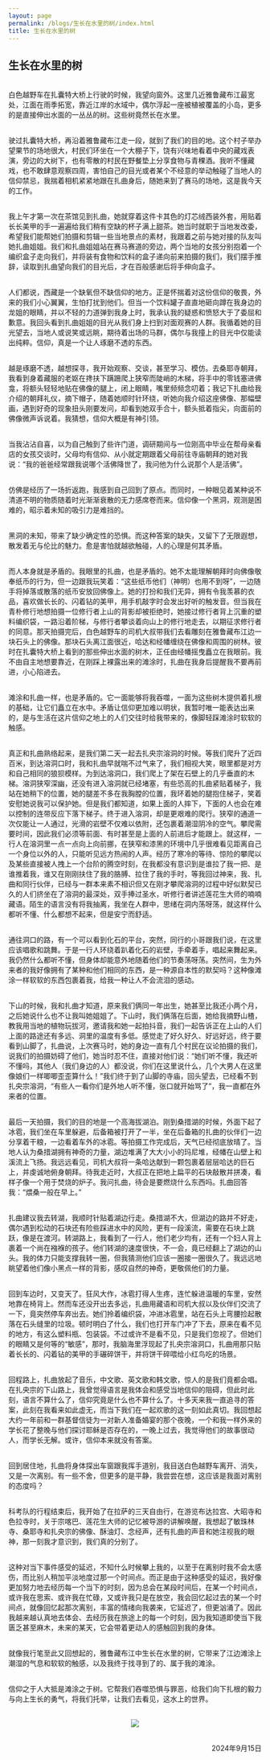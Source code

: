 ```yaml
---
layout: page
permalink: /blogs/生长在水里的树/index.html
title: 生长在水里的树
---
```


## 生长在水里的树

<br>白色越野车在扎囊特大桥上行驶的时候，我望向窗外。这里几近雅鲁藏布江最宽处，江面在雨季拓宽，靠近江岸的水域中，偶尔浮起一座被植被覆盖的小岛，更多的是直接伸出水面的一丛丛的树。这些树竟然长在水里。

<br>驶过扎囊特大桥，再沿着雅鲁藏布江走一段，就到了我们的目的地。这个村子举办望果节的场地很大，村民们环坐在一个大棚子下，饶有兴味地看着中央的藏戏表演，旁边的大树下，也有零散的村民在野餐垫上分享食物与青稞酒。我听不懂藏戏，也不敢肆意观察四周，害怕自己的目光或者某个不经意的举动触碰了当地人的信仰禁忌，我揣着相机紧紧地跟在扎曲身后，随她来到了赛马的场地，这是我今天的工作。

<br>我上午才第一次在茶馆见到扎曲，她就穿着这件卡其色的灯芯绒西装外套，用贴着长长美甲的手一遍遍给我们稍有空缺的杯子满上甜茶。她当时就职于当地发改委，希望我们能帮她们拍摄和剪辑一些当地景点的素材，我跟着之前与她对接的队友叫她扎曲姐姐。我们和扎曲姐姐站在赛马赛道的旁边，两个当地的女孩分别抱着一个编织盒子走向我们，并将装有食物和饮料的盒子递向前来拍摄的我们，我们摆手推辞，读取到扎曲望向我们的目光后，才在百般感谢后将手伸向盒子。

<br>人们都说，西藏是一个缺氧但不缺信仰的地方。正是怀揣着对这份信仰的敬畏，外来的我们小心翼翼，生怕打扰到他们。但当一个饮料罐子直直地砸向蹲在我身边的龙姐的眼睛，并以不轻的力道弹到我身上时，我承认我的疑惑和愤怒大于了委屈和歉意。我回头看到扎曲姐姐的目光从我们身上扫到对面观赛的人群。我循着她的目光望去，当地人或说笑或远眺，期待着出场的马群，偶尔与我撞上的目光中仅能读出纯粹。信仰，真是一个让人琢磨不透的东西。

<br>越是琢磨不透，越想探寻，我开始观察、交谈，甚至学习、模仿。去桑耶寺朝拜，我看到身着藏服的老妪在搀扶下蹒跚爬上狭窄而陡峭的木梯，将手中的零钱塞进佛龛，将额头轻轻地贴在佛像的腿上，闭上眼睛，嘴里频频念叨着；我记下扎曲给我介绍的朝拜礼仪，摘下帽子，随着她顺时针环绕，听她向我介绍这座佛像、那幅壁画，遇到好奇的现象扭头刚要发问，却看到她双手合十，额头抵着指尖，向面前的佛像微声诉说着。我猜想，信仰大概是有神引领。

<br>当我沾沾自喜，以为自己触到了些许门道，调研期间与一位刚高中毕业在帮母亲看店的女孩交谈时，父母均有信仰、从小就定期跟着父母前往寺庙朝拜的她对我说：“我的爸爸经常跟我说哪个活佛降世了，我问他为什么说那个人是活佛”。   

<br>仿佛是经历了一场折返跑，我感到自己回到了原点。而同时，一种眼见着某种说不清道不明的物质随着时光渐渐衰散的无力感席卷而来。信仰像一个黑洞，观测是困难的，昭示着未知的吸引力是难挡的。

<br>黑洞的未知，带来了缺少确定性的恐惧。而这种答案的缺失，又留下了无限遐想，散发着无与伦比的魅力。愈是害怕就越欲触碰，人的心理是何其矛盾。

<br>而人本身就是矛盾的。我眼里的扎曲，也是矛盾的。她不太能理解朝拜时向佛像敬奉纸币的行为，但一边跟我玩笑着：“这些纸币他们（神明）也用不到呀”，一边随手将掉落或散落的纸币安放回佛像上。她的打扮和我们无异，拥有令我羡慕的衣品，喜欢做长长的、闪着钻的美甲，用手机敲字时会发出好听的触发音。但当我在青朴修行地想拍摄一位修行者上山的背影却被拒绝时，她接过修行者背上沉重的塑料编织袋，一路沿着阶梯，与修行者攀谈着向山上的修行地走去，以期征求修行者的同意。那天拍摄完后，白色越野车的司机大叔带我们去看雕刻在雅鲁藏布江边一块石头上的佛像。那块石头离江面很近，哈达和经幡缠绕在佛像和周围的树林。彼时在扎囊特大桥上看到的那些伸出水面的树木，正任由经幡摇曳矗立在我眼前。我不由自主地想要靠近，在刚踩上裸露出来的滩涂时，扎曲在我身后提醒我不要再前进，小心陷进去。

<br>滩涂和扎曲一样，也是矛盾的。它一面能够将我吞噬，一面为这些树木提供着扎根的基础，让它们矗立在水中。矛盾让信仰更加难以明状，我暂时唯一能表达出来的，是与生活在这片信仰之地上的人们交往时给我带来的，像脚轻踩滩涂时软软的触感。

<br>真正和扎曲熟络起来，是我们第二天一起去扎央宗溶洞的时候。等我们爬升了近四百米，到达溶洞口时，我和扎曲早就喘不过气来了，我们相视大笑，眼里都是对方和自己相同的狼狈模样。为到达溶洞口，我们爬上了架在石壁上的几乎垂直的木梯。溶洞狭窄深幽，还没有进入溶洞就已经堵塞，有些恐高的扎曲紧贴着梯子，我站在她稍下的位置，她的腿差不多在我胸膛的位置，我环着她的腿抱住梯子，笑着安慰她说我可以保护她。但是我们都知道，如果上面的人摔下，下面的人也会在难以控制的连带反应下落下梯子。终于进入溶洞，却是更艰难的爬行。狭窄的通道一次仅能让一人通过，光滑的岩壁不仅难以依附，还包裹着潮湿阴冷的空气。攀爬需要时间，因此我们必须等前面、有时甚至是上面的人前进后才能跟上。就这样，一行人在溶洞里一点一点向上向前挪，在狭窄和漆黑的环境中几乎很难看见距离自己一个身位以外的人，只能听见远方热闹的人声。经历了寒冷的等待、惊险的攀爬以及某些直接被人拽上一个台阶的腾空时刻，在我都没有意识到是谁拉了我一把、是谁推着我，谁又在刚刚扶住了我的胳膊、拉住了我的手时，等我回过神来，我、扎曲和同行伙伴，已经与一群本来素不相识但又在刚才攀爬溶洞的过程中好似默契已久的人们挤坐在了溶洞的最深处，双手捧过圣水，听修行者讲述莲花生大师的喃喃藏语。陌生的语言没有将我抽离，我坐在人群中，思绪在洞内荡呀荡，就这样什么都听不懂、什么都想不起来，但是安宁而舒适。

<br>通往洞口的路，有一个可以看到化石的平台，突然，同行的小哥跟我们说，在这里应该唱歌和跳舞。于是一行人环绕着趴着化石的岩壁，手牵着手，唱起来舞起来。我仍然什么都听不懂，但身体却能意外地随着他们的节奏荡呀荡。突然间，生为外来者的我好像拥有了某种和他们相同的东西，是一种源自本性的默契吗？这种像滩涂一样软软的东西包裹着我，给我一种让人不会流泪的感动。

<br>下山的时候，我和扎曲才知道，原来我们俩同一年出生，她甚至比我还小两个月，之后她说什么也不让我叫她姐姐了。下山时，我们俩落在后面，她给我摘野山楂，教我用当地的植物玩拔河，邀请我和她一起拍抖音，我们一起告诉正在上山的人们上面的路途还有多远、洞里的温度有多低。感觉走了好久好久、好远好远，终于要看到山脚了，扎曲说，上次赛马时，她的身边一直有几个村民在议论拍摄的我们，说我们的拍摄妨碍了他们，她当时忍不住，直接对他们说：“她们听不懂，我还听不懂吗，其他人（我们身边的人）都没说，你们在这里说什么，几个大男人在这里像娘们一样唧唧歪歪算什么！”我们终于到了山脚的寺庙，回头望去，已经看不到扎央宗溶洞，“有些人一看你们是外地人听不懂，张口就开始骂了”，我一直都在外来者的位置。

<br>最后一天拍摄，我们的目的地是一个高海拔湖泊。刚到桑措湖的时候，外面下起了冰雹，我们坐在车里躲避，后备箱被打开了一半，坐在后备箱的扎曲的伙伴们一边分享着干粮，一边看着车外的冰雹。等拍摄工作完成后，天气已经彻底放晴了。当地人认为桑措湖拥有神奇的力量，湖边堆满了大大小小的玛尼堆，经幡在山壁上和溪流上飞扬。我远远看见，司机大叔将一条哈达献到一颗包裹着层层哈达的巨石上，并虔诚地俯身朝拜。待我走近时，大叔正在把地上扁平的石块敲散并拼凑，看样子像一个用于焚烧的炉子。我问扎曲，待会是要燃烧什么东西吗。扎曲回答我：“煨桑一般在早上。”

<br>扎曲建议我去转湖，我顺时针贴着湖边行走。桑措湖不大，但湖边的路并不好走，偶尔遇到松动的石块还有险些踩进水中的风险，更有一段溪流，需要在石块上跳跃，像是在渡河。转湖路上，我看到了一行人，他们老少均有，还有一个妇人背上裹着一个尚在襁褓的孩子。他们转湖的速度很快，不一会，竟已经翻上了湖边的山头。我的体力只能支撑我转一圈，但我猜测他们应该一圈接一圈很久了。我远远地眺望着他们像小黑点一样的背影，感叹自然的神奇，更敬佩他们的力量。

<br>回到车边时，又变天了。狂风大作，冰雹打得人生疼，连忙躲进温暖的车里，安然地靠在椅背上。然而车还没开出去多远，扎曲用藏语和司机大叔以及伙伴们交流了一下，竟突然停车奔出去。她们拎着编织袋，冲进冰雹里，站在石头上弯腰捡起散落在石头缝里的垃圾。顿时明白了什么，我们也打开车门冲了下去，原来在看不见的地方，有这么塑料瓶、包装袋。不过或许不是看不见，只是我们忽视了。但她们的眼睛又是何等的“敏感”，那时，我脑海里浮现起了扎央宗溶洞口，扎曲用那只贴着长长的、闪着钻的美甲的手碾碎饼干，并将饼干碎喂给小红鸟吃的场景。

<br>回程路上，扎曲放起了音乐，中文歌、英文歌和韩文歌，惊人的是我们竟都会唱。在扎央宗的下山路上，我曾觉得语言是我体会和感受当地信仰的阻碍，但此时此刻，语言不算什么了，信仰究竟是什么也不算什么了。十多天来我一直追寻的答案，此刻在我看来如此虚无，而当下我们在一起欢歌的这一刻如此真切。我回想起大约一年前和一群基督信徒为一对新人准备婚宴的那个夜晚，一个和我一样外来的学长花了整晚与他们探讨耶稣是否存在的，一晚上过去，我觉得他们的故事很动人，而学长无解。或许，信仰本来就没有答案。

<br>回到居住地，扎曲将身体探出车窗跟我挥手道别，我目送白色越野车离开、消失，又是一次离别。有一些不舍，但更多的是平静，我尝尝在想，这应该是我面对离别的态度吗？

<br>科考队的行程结束后，我开始了在拉萨的三天自由行，在游览布达拉宫、大昭寺和色拉寺时，关于宗喀巴、莲花生大师的记忆被导游的讲解唤醒，我想起了敏珠林寺、桑耶寺和扎央宗的佛像、酥油灯、念经声，还有扎曲的声音和她注视我的眼神，那一刻我才意识到，我们真的分别了。

<br>这种对当下事件感受的延迟，不知什么时候攀上我的，以至于在离别时我不会太感伤，而比别人稍加平淡地度过那一个时间点。而正是由于这种感受的延迟，我好像更加努力地去经历每一个当下的时刻，因为总会在某段时间后，在某一个时间点，或许我在思索、或许我在忙碌，又或许我只是在放空，我会回忆起过去的某一个时间点，就像回忆起那次离别，丰富的情绪向我袭来，它延迟了，但更汹涌了。因此我越来越认真地去体会、去经历我在旅途上的每一个时刻，因为我知道即使当下我匮乏甚至麻木，未来的某天，它会带着更动人的感触回到我的身体。

<br>就像我行笔至此又回想起的，雅鲁藏布江中生长在水里的树，它带来了江边滩涂上潮湿的气息和软软的触感，以及我终于找寻到了的、属于我的滩涂。

<br>信仰之于人大抵是滩涂之于树。它帮我们吞噬恐惧与罪恶，给我们向下扎根的毅力与向上生长的勇气，将我们托举，让我们去看见，这水上的世界。

<br>

<center>
<img src="https://chen-minyang.github.io/images/blog4.png">
</center>
<br>

<p align="right">2024年9月15日</p>
